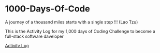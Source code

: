# 1000-Days-Of-Code
A journey of a thousand miles starts with a single step !!! (Lao Tzu)

This is the Activity Log for my 1,000 days of Coding Challenge to become a full-stack software daveloper

[Activity Log](LOG.md) 

